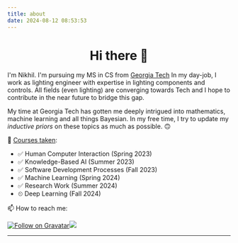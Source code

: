 ```yaml
---
title: about
date: 2024-08-12 08:53:53
---
```


<h1 align="center">Hi there 👋</h1>

I'm Nikhil. I'm pursuing my MS in CS from [Georgia Tech](https://github.com/gatech)
In my day-job, I work as lighting engineer with expertise in lighting components and controls. All fields (even lighting) are converging towards Tech and I hope to contribute in the near future to bridge this gap.

My time at Georgia Tech has gotten me deeply intrigued into mathematics, machine learning and all things Bayesian. In my free time, I try to update my *inductive priors* on these topics as much as possible. 🙃

🐛 [Courses taken](https://nkapila.me/2023/01/19/c47f7a192c654e528cc43fb1ee1d3e82/): 
- ✅ Human Computer Interaction (Spring 2023)
- ✅ Knowledge-Based AI (Summer 2023)
- ✅ Software Development Processes (Fall 2023)
- ✅ Machine Learning (Spring 2024)
- ✅ Research Work (Summer 2024)
- ⏲ Deep Learning (Fall 2024)

📫 How to reach me:

[![Follow on Gravatar](https://img.shields.io/badge/--gravatar?label=Gravatar&logo=Gravatar&style=social)](https://gravatar.com/nkapila6)<a href="https://visitcount.itsvg.in"><img src="https://visitcount.itsvg.in/api?id=nkapila6&label=Profile%20Views&color=12&icon=0&pretty=false" /></a>

---
